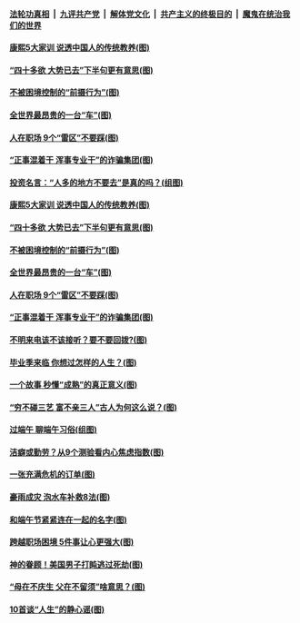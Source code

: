 ####  [法轮功真相](../../../../basic/blob/master/README.md?t=06280302) &nbsp;|&nbsp; [九评共产党](../../../../9ping.md/blob/master/README.md?t=06280302) &nbsp;|&nbsp; [解体党文化](../../../../jtdwh.md/blob/master/README.md?t=06280302)  &nbsp;|&nbsp; [共产主义的终极目的](../../../../gczydzjmd.md/blob/master/README.md?t=06280302) &nbsp;|&nbsp; [魔鬼在统治我们的世界](../../../../mgztzwmdsj.md/blob/master/README.md?t=06280302) 

#### [康熙5大家训 说透中国人的传统教养(图)](../pages/p8/937696.md?t=06280302) 

#### [“四十多欲 大势已去”下半句更有意思(图)](../pages/p8/937811.md?t=06280302) 

#### [不被困境控制的“前摄行为”(图)](../pages/p8/937145.md?t=06280302) 

#### [全世界最昂贵的一台“车”(图)](../pages/p8/937477.md?t=06280302) 

#### [人在职场 9个“雷区”不要踩(图)](../pages/p8/937766.md?t=06280302) 

#### [“正事混着干 浑事专业干”的诈骗集团(图)](../pages/p8/937732.md?t=06280302) 

#### [投资名言：“人多的地方不要去”是真的吗？(组图)](../pages/p8/937855.md?t=06280302) 

#### [康熙5大家训 说透中国人的传统教养(图)](../pages/p8/937696.md?t=06280302) 

#### [“四十多欲 大势已去”下半句更有意思(图)](../pages/p8/937811.md?t=06280302) 

#### [不被困境控制的“前摄行为”(图)](../pages/p8/937145.md?t=06280302) 

#### [全世界最昂贵的一台“车”(图)](../pages/p8/937477.md?t=06280302) 

#### [人在职场 9个“雷区”不要踩(图)](../pages/p8/937766.md?t=06280302) 

#### [“正事混着干 浑事专业干”的诈骗集团(图)](../pages/p8/937732.md?t=06280302) 

#### [不明来电该不该接听？要不要回拨?(图)](../pages/p8/936929.md?t=06280302) 

#### [毕业季来临 你想过怎样的人生？(图)](../pages/p8/937661.md?t=06280302) 

#### [一个故事 秒懂“成熟”的真正意义(图)](../pages/p8/936405.md?t=06280302) 

#### [“穷不碰三艺 富不亲三人”古人为何这么说？(图)](../pages/p8/937602.md?t=06280302) 

#### [过端午 聊端午习俗(组图)](../pages/p8/937246.md?t=06280302) 

#### [洁癖或勤劳？从9个测验看内心焦虑指数(图)](../pages/p8/937558.md?t=06280302) 

#### [一张充满危机的订单(图)](../pages/p8/936981.md?t=06280302) 

#### [豪雨成灾 泡水车补救8法(图)](../pages/p8/937526.md?t=06280302) 

#### [和端午节紧紧连在一起的名字(图)](../pages/p8/937448.md?t=06280302) 

#### [跨越职场困境 5件事让心更强大(图)](../pages/p8/937375.md?t=06280302) 

#### [神的眷顾！美国男子打盹逃过死劫(图)](../pages/p8/936985.md?t=06280302) 

#### [“母在不庆生 父在不留须”啥意思？(图)](../pages/p8/937234.md?t=06280302) 

#### [10首谈“人生”的静心谣(图)](../pages/p8/936965.md?t=06280302) 

